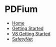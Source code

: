 <!--
Copyright 2016 The PDFium Authors
Use of this source code is governed by a BSD-style license that can be
found in the LICENSE file.
-->

# PDFium

* [Home](/README.md)
* [Getting Started](/docs/getting-started.md)
* [V8 Getting Started](/docs/v8-getting-started.md)
* [SafetyNet](/docs/safetynet.md)

[home]: /README.md
